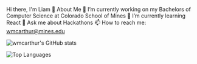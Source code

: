 Hi there, I'm Liam 👋
About Me
🔭 I’m currently working on my Bachelors of Computer Science at Colorado School of Mines
🌱 I’m currently learning React
💬 Ask me about Hackathons
📫 How to reach me: wmcarthur@mines.edu

![wmcarthur's GitHub stats](https://github-readme-stats.vercel.app/api?username=wmcarthur&show_icons=true&theme=radical)

![Top Languages](https://github-readme-stats.vercel.app/api/top-langs/?username=wmcarthur&layout=compact&theme=radical)
